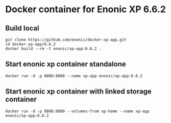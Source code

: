 # Docker container for Enonic XP 6.6.2

## Build local

    git clone https://github.com/enonic/docker-xp-app.git
    cd docker-xp-app/6.6.2
    docker build --rm -t enonic/xp-app:6.6.2 .

## Start enonic xp container standalone

    docker run -d -p 8080:8080 --name xp-app enonic/xp-app:6.6.2

## Start enonic xp container with linked storage container

    docker run -d -p 8080:8080 --volumes-from xp-home --name xp-app enonic/xp-app:6.6.2

